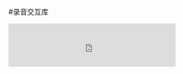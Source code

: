 
#录音交互库
<iframe frameborder="no" border="0" marginwidth="0" marginheight="0" width=330 height=86 src="https://github.com/yongzhenzou/RecordLib/blob/master/img/demo.mp4&auto=1&height=66"></iframe>
